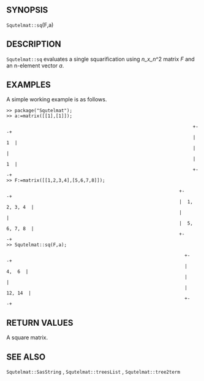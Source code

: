 ## SYNOPSIS

`Squtelmat::sq`(F,a)

## DESCRIPTION

`Squtelmat::sq` evaluates a single squarification using _n_x_n_^2 matrix _F_ 
and an n-element vector _a_.  
 
## EXAMPLES

A simple working example is as follows.

    >> package("Squtelmat");
    >> a:=matrix([[1],[1]]);

                                                                        +-   -+
                                                                        |  1  |
                                                                        |     |
                                                                        |  1  |
                                                                        +-   -+
    >> F:=matrix([[1,2,3,4],[5,6,7,8]]);

                                                                   +-            -+
                                                                   |  1, 2, 3, 4  |
                                                                   |              |
                                                                   |  5, 6, 7, 8  |
                                                                   +-            -+
    >> Squtelmat::sq(F,a);

                                                                     +-        -+
                                                                     |   4,  6  |
                                                                     |          |
                                                                     |  12, 14  |
                                                                     +-        -+

## RETURN VALUES

A square matrix.

## SEE ALSO

`Squtelmat::SasString` , `Squtelmat::treesList` , `Squtelmat::tree2term`  
